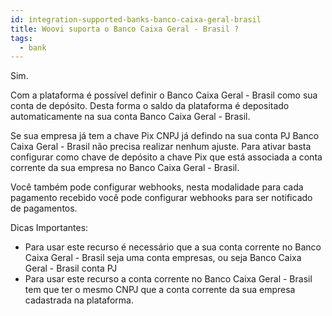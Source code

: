 ```yaml
---
id: integration-supported-banks-banco-caixa-geral-brasil
title: Woovi suporta o Banco Caixa Geral - Brasil ?
tags:
  - bank
---
```


Sim.

Com a plataforma é possível definir o Banco Caixa Geral - Brasil como sua conta de depósito. Desta forma o saldo da plataforma é depositado automaticamente na sua conta Banco Caixa Geral - Brasil.

Se sua empresa já tem a chave Pix CNPJ já defindo na sua conta PJ Banco Caixa Geral - Brasil não precisa realizar nenhum ajuste. Para ativar basta configurar como chave de depósito a chave Pix que está associada a conta corrente da sua empresa no Banco Caixa Geral - Brasil.

Você também pode configurar webhooks, nesta modalidade para cada pagamento recebido você pode configurar webhooks para ser notificado de pagamentos.

Dicas Importantes:

- Para usar este recurso é necessário que a sua conta corrente no Banco Caixa Geral - Brasil seja uma conta empresas, ou seja Banco Caixa Geral - Brasil conta PJ
- Para usar este recurso a conta corrente no Banco Caixa Geral - Brasil tem que ter o mesmo CNPJ que a conta corrente da sua empresa cadastrada na plataforma.
